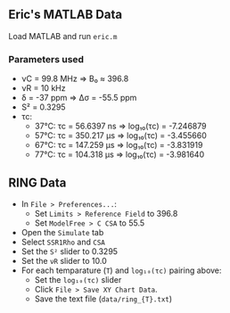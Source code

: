 ## Eric's MATLAB Data

Load MATLAB and run `eric.m`

### Parameters used

* νC = 99.8 MHz => B₀ ≈ 396.8
* νR = 10 kHz
* δ = -37 ppm => Δσ = -55.5 ppm
* S² = 0.3295
* τc:
  - 37°C: τc = 56.6397 ns => log₁₀(τc) = -7.246879
  - 57°C: τc = 350.217 μs => log₁₀(τc) = -3.455660
  - 67°C: τc = 147.259 μs => log₁₀(τc) = -3.831919
  - 77°C: τc = 104.318 μs => log₁₀(τc) = -3.981640

## RING Data

* In `File > Preferences...`:
  - Set `Limits > Reference Field` to 396.8
  - Set `ModelFree > C CSA` to 55.5
* Open the `Simulate` tab
* Select `SSR1Rho` and `CSA`
* Set the `S²` slider to 0.3295
* Set the `νR` slider to 10.0
* For each temparature (`T`) and `log₁₀(τc)` pairing above:
  - Set the `log₁₀(τc)` slider
  - Click `File > Save XY Chart Data`.
  - Save the text file (`data/ring_{T}.txt`)
